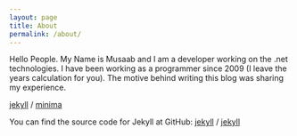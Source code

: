 ```yaml
---
layout: page
title: About
permalink: /about/
---
```


Hello People. My Name is Musaab and I am a developer working on the .net technologies. I have been working as a programmer since 2009 (I leave the years calculation for you).
The motive behind writing this blog was sharing my experience.

[jekyll][jekyll-organization] /
[minima](https://github.com/jekyll/minima)

You can find the source code for Jekyll at GitHub:
[jekyll][jekyll-organization] /
[jekyll](https://github.com/jekyll/jekyll)


[jekyll-organization]: https://github.com/jekyll
